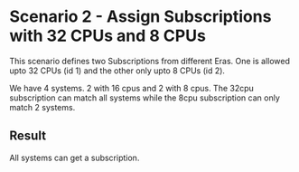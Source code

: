 Scenario 2 - Assign Subscriptions with 32 CPUs and 8 CPUs
=========================================================

This scenario defines two Subscriptions from different Eras.
One is allowed upto 32 CPUs (id 1) and the other only upto
8 CPUs (id 2).

We have 4 systems. 2 with 16 cpus and 2 with 8 cpus.
The 32cpu subscription can match all systems while the
8cpu subscription can only match 2 systems.

Result
------

All systems can get a subscription.

